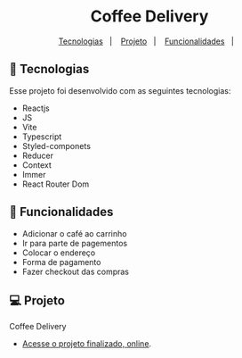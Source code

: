 <h1 align="center"> Coffee Delivery </h1>

<p align="center">
  <a href="#-tecnologias">Tecnologias</a>&nbsp;&nbsp;&nbsp;|&nbsp;&nbsp;&nbsp;
  <a href="#-projeto">Projeto</a>&nbsp;&nbsp;&nbsp;|&nbsp;&nbsp;&nbsp;
  <a href="#-funcionalidades">Funcionalidades</a>&nbsp;&nbsp;&nbsp;|&nbsp;&nbsp;&nbsp;
</p>

## 🚀 Tecnologias

Esse projeto foi desenvolvido com as seguintes tecnologias:

- Reactjs
- JS
- Vite
- Typescript
- Styled-componets
- Reducer
- Context
- Immer
- React Router Dom

## 📘 Funcionalidades

- Adicionar o café ao carrinho
- Ir para parte de pagementos
- Colocar o endereço
- Forma de pagamento
- Fazer checkout das compras

## 💻 Projeto

Coffee Delivery

- [Acesse o projeto finalizado, online](jhonimattos.github.io/coffeelist/).
